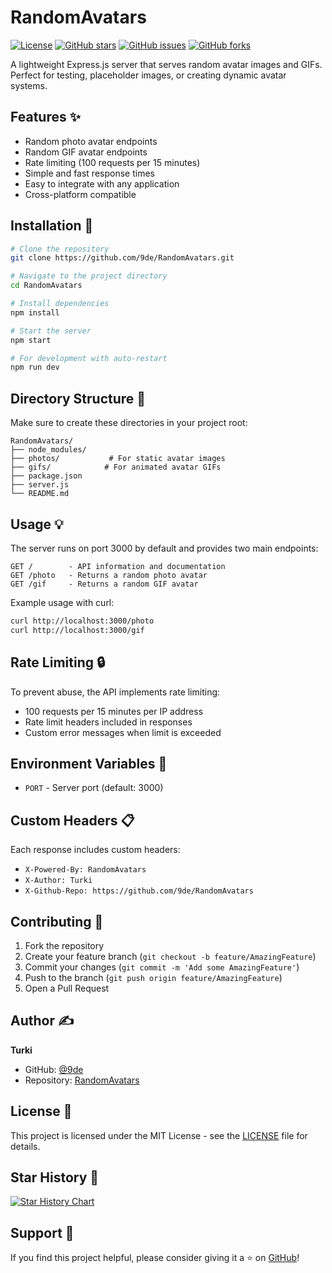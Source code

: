 # RandomAvatars 

[![License](https://img.shields.io/github/license/9de/RandomAvatars)](https://github.com/9de/RandomAvatars/blob/main/LICENSE)
[![GitHub stars](https://img.shields.io/github/stars/9de/RandomAvatars)](https://github.com/9de/RandomAvatars/stargazers)
[![GitHub issues](https://img.shields.io/github/issues/9de/RandomAvatars)](https://github.com/9de/RandomAvatars/issues)
[![GitHub forks](https://img.shields.io/github/forks/9de/RandomAvatars)](https://github.com/9de/RandomAvatars/network)

A lightweight Express.js server that serves random avatar images and GIFs. Perfect for testing, placeholder images, or creating dynamic avatar systems.

## Features ✨

- Random photo avatar endpoints
- Random GIF avatar endpoints
- Rate limiting (100 requests per 15 minutes)
- Simple and fast response times
- Easy to integrate with any application
- Cross-platform compatible

## Installation 🚀

```bash
# Clone the repository
git clone https://github.com/9de/RandomAvatars.git

# Navigate to the project directory
cd RandomAvatars

# Install dependencies
npm install

# Start the server
npm start

# For development with auto-restart
npm run dev
```

## Directory Structure 📁

Make sure to create these directories in your project root:
```
RandomAvatars/
├── node_modules/
├── photos/           # For static avatar images
├── gifs/            # For animated avatar GIFs
├── package.json
├── server.js
└── README.md
```

## Usage 💡

The server runs on port 3000 by default and provides two main endpoints:

```
GET /        - API information and documentation
GET /photo   - Returns a random photo avatar
GET /gif     - Returns a random GIF avatar
```

Example usage with curl:
```bash
curl http://localhost:3000/photo
curl http://localhost:3000/gif
```

## Rate Limiting 🔒

To prevent abuse, the API implements rate limiting:
- 100 requests per 15 minutes per IP address
- Rate limit headers included in responses
- Custom error messages when limit is exceeded

## Environment Variables 🔧

- `PORT` - Server port (default: 3000)

## Custom Headers 📋

Each response includes custom headers:
- `X-Powered-By: RandomAvatars`
- `X-Author: Turki`
- `X-Github-Repo: https://github.com/9de/RandomAvatars`

## Contributing 🤝

1. Fork the repository
2. Create your feature branch (`git checkout -b feature/AmazingFeature`)
3. Commit your changes (`git commit -m 'Add some AmazingFeature'`)
4. Push to the branch (`git push origin feature/AmazingFeature`)
5. Open a Pull Request

## Author ✍️

**Turki**
- GitHub: [@9de](https://github.com/9de)
- Repository: [RandomAvatars](https://github.com/9de/RandomAvatars)

## License 📝

This project is licensed under the MIT License - see the [LICENSE](https://github.com/9de/RandomAvatars/blob/main/LICENSE) file for details.

## Star History 🌟

[![Star History Chart](https://api.star-history.com/svg?repos=9de/RandomAvatars&type=Date)](https://star-history.com/#9de/RandomAvatars&Date)

## Support 💖

If you find this project helpful, please consider giving it a ⭐️ on [GitHub](https://github.com/9de/RandomAvatars)!

